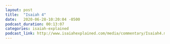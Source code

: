 ```yaml
---
layout: post
title:  "Isaiah 4"
date:   2020-06-28-10:20:04 -0500
podcast_duration: 00:13:07
categories: isaiah-explained
podcast_link: http://www.isaiahexplained.com/media/commentary/Isaiah4.mp3
---
```

